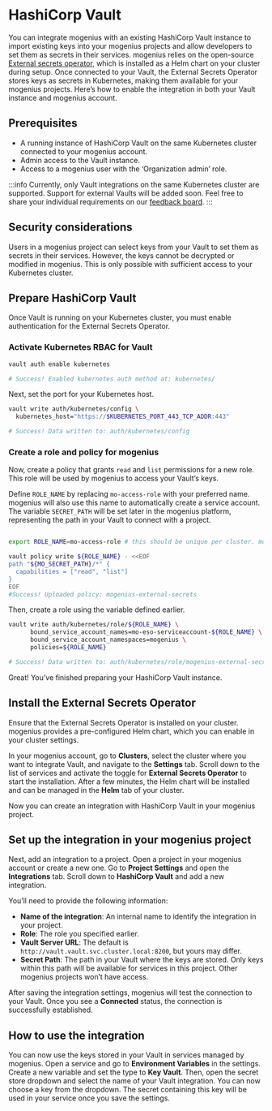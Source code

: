 ﻿---
sidebar_position: 3
---

# HashiCorp Vault

You can integrate mogenius with an existing HashiCorp Vault instance to import existing keys into your mogenius projects and allow developers to set them as secrets in their services. mogenius relies on the open-source [External secrets operator](https://github.com/external-secrets/external-secrets), which is installed as a Helm chart on your cluster during setup. Once connected to your Vault, the External Secrets Operator stores keys as secrets in Kubernetes, making them available for your mogenius projects. Here’s how to enable the integration in both your Vault instance and mogenius account.


## Prerequisites
- A running instance of HashiCorp Vault on the same Kubernetes cluster connected to your mogenius account.
- Admin access to the Vault instance.
- Access to a mogenius user with the ‘Organization admin’ role.

:::info
Currently, only Vault integrations on the same Kubernetes cluster are supported. Support for external Vaults will be added soon. Feel free to share your individual requirements on our [feedback board](https://feedback.mogenius.com).
:::

## Security considerations
Users in a mogenius project can select keys from your Vault to set them as secrets in their services. However, the keys cannot be decrypted or modified in mogenius. This is only possible with sufficient access to your Kubernetes cluster.

## Prepare HashiCorp Vault
Once Vault is running on your Kubernetes cluster, you must enable authentication for the External Secrets Operator.

### Activate Kubernetes RBAC for Vault

```bash title="Run the following command using Vault CLI"
vault auth enable kubernetes

# Success! Enabled kubernetes auth method at: kubernetes/
```

Next, set the port for your Kubernetes host.

```bash
vault write auth/kubernetes/config \
  kubernetes_host="https://$KUBERNETES_PORT_443_TCP_ADDR:443"

# Success! Data written to: auth/kubernetes/config
```
### Create a role and policy for mogenius

Now, create a policy that grants `read` and `list` permissions for a new role. This role will be used by mogenius to access your Vault’s keys.

Define `ROLE_NAME` by replacing `mo-access-role` with your preferred name. mogenius will also use this name to automatically create a service account. The variable `SECRET_PATH` will be set later in the mogenius platform, representing the path in your Vault to connect with a project.
 
```bash title="Create a new policy"

export ROLE_NAME=mo-access-role # this should be unique per cluster. mogenius will create a service account with this name

vault policy write ${ROLE_NAME} - <<EOF
path "${MO_SECRET_PATH}/*" {
  capabilities = ["read", "list"]
}
EOF
#Success! Uploaded policy: mogenius-external-secrets
```

Then, create a role using the variable defined earlier.

```bash
vault write auth/kubernetes/role/${ROLE_NAME} \
      bound_service_account_names=mo-eso-serviceaccount-${ROLE_NAME} \
      bound_service_account_namespaces=mogenius \
      policies=${ROLE_NAME}

# Success! Data written to: auth/kubernetes/role/mogenius-external-secrets
```

Great! You’ve finished preparing your HashiCorp Vault instance.

## Install the External Secrets Operator

Ensure that the External Secrets Operator is installed on your cluster. mogenius provides a pre-configured Helm chart, which you can enable in your cluster settings.

In your mogenius account, go to **Clusters**, select the cluster where you want to integrate Vault, and navigate to the **Settings** tab. Scroll down to the list of services and activate the toggle for **External Secrets Operator** to start the installation. After a few minutes, the Helm chart will be installed and can be managed in the **Helm** tab of your cluster.

Now you can create an integration with HashiCorp Vault in your mogenius project.

## Set up the integration in your mogenius project

Next, add an integration to a project. Open a project in your mogenius account or create a new one. Go to **Project Settings** and open the **Integrations** tab. Scroll down to **HashiCorp Vault** and add a new integration.

You’ll need to provide the following information:

- **Name of the integration**: An internal name to identify the integration in your project.
- **Role**: The role you specified earlier.
- **Vault Server URL**: The default is `http://vault.vault.svc.cluster.local:8200`, but yours may differ.
- **Secret Path**: The path in your Vault where the keys are stored. Only keys within this path will be available for services in this project. Other mogenius projects won’t have access.

After saving the integration settings, mogenius will test the connection to your Vault. Once you see a **Connected** status, the connection is successfully established.

## How to use the integration

You can now use the keys stored in your Vault in services managed by mogenius. Open a service and go to **Environment Variables** in the settings. Create a new variable and set the type to **Key Vault**. Then, open the secret store dropdown and select the name of your Vault integration. You can now choose a key from the dropdown. The secret containing this key will be used in your service once you save the settings.